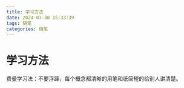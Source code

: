 ```yaml
---
title: 学习方法
date: 2024-07-30 15:33:39
tags: 随笔
categories: 随笔
---
```

# 学习方法

费曼学习法：不要浮躁，每个概念都清晰的用笔和纸简短的给别人讲清楚。
